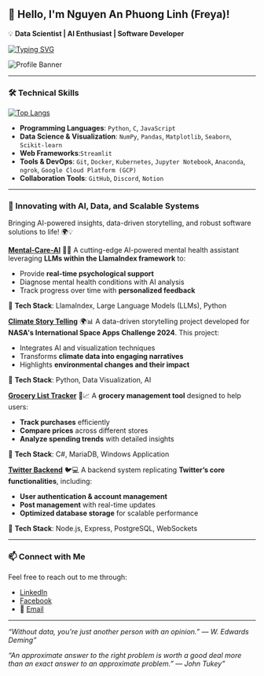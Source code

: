 ## 👋 Hello, I'm Nguyen An Phuong Linh (Freya)!

💡 **Data Scientist | AI Enthusiast | Software Developer**

[![Typing SVG](https://readme-typing-svg.demolab.com?font=Oleo+Script+Swash+Caps&size=25&pause=1000&color=FD5C9D&vCenter=true&width=550&height=75&lines=Hi+there!+I+am+Nguyen+An+Phuong+Linh+(Freya)!;I+am+passionate+in+Data+Sciences)](https://git.io/typing-svg)

![Profile Banner](https://media4.giphy.com/media/v1.Y2lkPTc5MGI3NjExZWQ0NTV1Zmk0MTMxNHlrOTZ3ejM0YW02NHl4cXZpanMxMmcwNWd2YyZlcD12MV9pbnRlcm5hbF9naWZfYnlfaWQmY3Q9cw/Ve4qLcxUIUzokvyirE/giphy.gif)

---

### 🛠️ Technical Skills

[![Top Langs](https://github-readme-stats.vercel.app/api/top-langs/?username=Freya-Ng&layout=pie)](https://github.com/anuraghazra/github-readme-stats)

- **Programming Languages**: `Python`, `C`, `JavaScript`
- **Data Science & Visualization**: `NumPy`, `Pandas`, `Matplotlib`, `Seaborn`, `Scikit-learn`
- **Web Frameworks**:`Streamlit`
- **Tools & DevOps**: `Git`, `Docker`, `Kubernetes`, `Jupyter Notebook`, `Anaconda`, `ngrok`, `Google Cloud Platform (GCP)`
- **Collaboration Tools**: `GitHub`, `Discord`, `Notion`

---

### 🚀 Innovating with AI, Data, and Scalable Systems  
Bringing AI-powered insights, data-driven storytelling, and robust software solutions to life! 🌍💡  

**[Mental-Care-AI](https://github.com/Freya-Ng/Mental-Care-AI)** 🧠💬
A cutting-edge AI-powered mental health assistant leveraging **LLMs within the LlamaIndex framework** to:
- Provide **real-time psychological support**
- Diagnose mental health conditions with AI analysis
- Track progress over time with **personalized feedback**

📌 **Tech Stack**: LlamaIndex, Large Language Models (LLMs), Python

**[Climate Story Telling](https://github.com/Freya-Ng/Climate-Story-Telling)** 🌍📊
A data-driven storytelling project developed for **NASA's International Space Apps Challenge 2024**. This project:
- Integrates AI and visualization techniques
- Transforms **climate data into engaging narratives**
- Highlights **environmental changes and their impact**

📌 **Tech Stack**: Python, Data Visualization, AI

**[Grocery List Tracker](https://github.com/Freya-Ng/GroceryListTracker)** 🛒📈
A **grocery management tool** designed to help users:
- **Track purchases** efficiently
- **Compare prices** across different stores
- **Analyze spending trends** with detailed insights

📌 **Tech Stack**: C#, MariaDB, Windows Application

**[Twitter Backend](https://github.com/Freya-Ng/Twitter-Backend)** 🐦💻
A backend system replicating **Twitter’s core functionalities**, including:
- **User authentication & account management**
- **Post management** with real-time updates
- **Optimized database storage** for scalable performance

📌 **Tech Stack**: Node.js, Express, PostgreSQL, WebSockets

---

### 📫 Connect with Me
Feel free to reach out to me through:

- [LinkedIn](https://www.linkedin.com/in/nguyenanphuonglinh/)
- [Facebook](https://www.facebook.com/flinndangiu/)
- 📧 [Email](mailto:nguyenanphuonglinh02062003@gmail.com)

---

_“Without data, you're just another person with an opinion.” — W. Edwards Deming”_

_“An approximate answer to the right problem is worth a good deal more than an exact answer to an approximate problem.” — John Tukey”_
